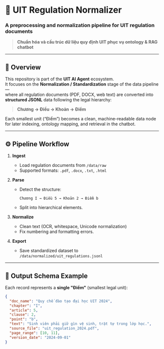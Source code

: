 # 🧩 UIT Regulation Normalizer

### A preprocessing and normalization pipeline for UIT regulation documents  
> **Chuẩn hóa và cấu trúc dữ liệu quy định UIT phục vụ ontology & RAG chatbot**

---

## 📘 Overview

This repository is part of the **UIT AI Agent** ecosystem.  
It focuses on the **Normalization / Standardization** stage of the data pipeline —  
where all regulation documents (PDF, DOCX, web text) are converted into **structured JSONL** data following the legal hierarchy:

> **Chương → Điều → Khoản → Điểm**

Each smallest unit (“Điểm”) becomes a clean, machine-readable data node for later indexing, ontology mapping, and retrieval in the chatbot.

---

## ⚙️ Pipeline Workflow

1. **Ingest**
   - Load regulation documents from `/data/raw`
   - Supported formats: `.pdf`, `.docx`, `.txt`, `.html`

2. **Parse**
   - Detect the structure:
     ```
     Chương I → Điều 5 → Khoản 2 → Điểm b
     ```
   - Split into hierarchical elements.

3. **Normalize**
   - Clean text (OCR, whitespace, Unicode normalization)
   - Fix numbering and formatting errors.

4. **Export**
   - Save standardized dataset to `/data/normalized/uit_regulations.jsonl`

---

## 📄 Output Schema Example

Each record represents a **single "Điểm"** (smallest legal unit):

```json
{
  "doc_name": "Quy chế đào tạo đại học UIT 2024",
  "chapter": "I",
  "article": 5,
  "clause": 2,
  "point": "b",
  "text": "Sinh viên phải giữ gìn vệ sinh, trật tự trong lớp học.",
  "source_file": "uit_regulation_2024.pdf",
  "page_range": [10, 11],
  "version_date": "2024-09-01"
}

